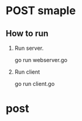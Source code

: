POST smaple
====================

How to run
-----------

1. Run server.

	go run webserver.go

2. Run client

	go run client.go
# post

